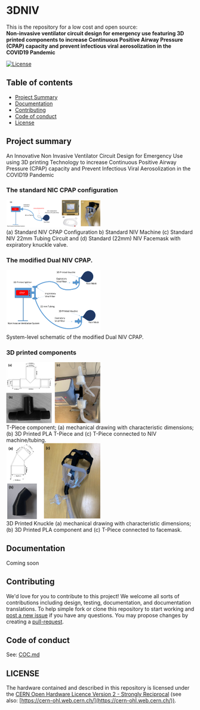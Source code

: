 # 3DNIV
This is the repository for a low cost and open source:    
**Non-invasive ventilator circuit design for emergency use featuring 3D printed components to increase Continuous Positive Airway Pressure (CPAP) capacity and prevent infectious viral aerosolization in the COVID19 Pandemic**

[![License](https://img.shields.io/badge/License-CERN%20OHL%20S-orange.svg)](https://github.com/Kevin-Mattheus-Moerman/3DNIV/blob/master/LICENSE)

## Table of contents
- [Project Summary](#Summary)  
- [Documentation](#Application)  
- [Contributing](#Contributing)  
- [Code of conduct](#CodeOfConduct)  
- [License](#License)  

## Project summary <a name="Summary"></a>
An Innovative Non Invasive Ventilator Circuit Design for Emergency Use using 3D printing Technology to increase Continuous Positive Airway Pressure (CPAP) capacity and Prevent Infectious Viral Aerosolization in the COVID19 Pandemic

### The standard NIC CPAP configuration
<div>
<img src="img/image1.png" width="50%">
</div>
(a) Standard NIV CPAP Configuration b) Standard NIV Machine (c) Standard NIV 22mm Tubing Circuit and (d) Standard (22mm) NIV Facemask with expiratory knuckle valve.   

### The modified Dual NIV CPAP.
<div>
<img src="img/image2.png" width="50%">
</div>
System-level schematic of the modified Dual NIV CPAP.

### 3D printed components
<div>
<img src="img/image3.png" width="50%">
</div>
T-Piece component; (a) mechanical drawing with characteristic dimensions; (b) 3D Printed PLA T-Piece and (c) T-Piece connected to NIV machine/tubing.    

<div>
<img src="img/image4.png" width="50%">
</div>
3D Printed Knuckle (a) mechanical drawing with characteristic dimensions; (b) 3D Printed PLA component and (c) T-Piece connected to facemask.  

## Documentation  <a name="Documentation"></a>
Coming soon

## Contributing  <a name="Contributing"></a>
We'd love for you to contribute to this project! We welcome all sorts of contributions including design, testing, documentation, and documentation translations. To help simple fork or clone this repository to start working and [post a new issue](https://github.com/Kevin-Mattheus-Moerman/3DNIV/issues/new/choose) if you have any questions. You may propose changes by creating a [pull-request](https://github.com/Kevin-Mattheus-Moerman/3DNIV/pulls).

## Code of conduct  <a name="CodeOfConduct"></a>
See: [COC.md](https://github.com/Kevin-Mattheus-Moerman/3DNIV/blob/master/COC.md)

## LICENSE <a name="License"></a>
The hardware contained and described in this repository is licensed under the [CERN Open Hardware Licence Version 2 - Strongly Reciprocal](https://github.com/Kevin-Mattheus-Moerman/3DNIV/blob/master/LICENSE) (see also: [https://cern-ohl.web.cern.ch/](https://cern-ohl.web.cern.ch/)).
